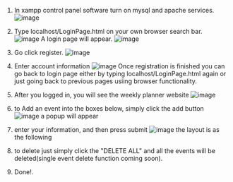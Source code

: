 1. In xampp control panel software turn on mysql and apache services.
![image](https://github.com/BBBIJI/Weeky_Planner/assets/79928119/3fbd31b4-531e-42b2-b640-4db253dbaa8f)

2. Type localhost/LoginPage.html on your own browser search bar.
![image](https://github.com/BBBIJI/Weeky_Planner/assets/79928119/2d148050-6c8d-4cbb-bcdc-542abf8786ca)
A login page will appear.
![image](https://github.com/BBBIJI/Weeky_Planner/assets/79928119/2259d6be-3f28-4172-80d3-d9cfefcd3765)

3. Go click register.
![image](https://github.com/BBBIJI/Weeky_Planner/assets/79928119/9d389391-284c-460f-8657-8b48c3608eba)

4. Enter account information
![image](https://github.com/BBBIJI/Weeky_Planner/assets/79928119/8bd0fb87-fcdd-42e5-8c0e-4c79ffb0e94d)
Once registration is finished you can go back to login page either by typing localhost/LoginPage.html again or just going back to previous pages usiing browser functionality.

5. After you logged in, you will see the weekly planner website
![image](https://github.com/BBBIJI/Weeky_Planner/assets/79928119/bc360de1-a72f-487a-b51c-3e94e24e77c6)

6. to Add an event into the boxes below, simply click the add button
![image](https://github.com/BBBIJI/Weeky_Planner/assets/79928119/3a297001-2293-441f-acd2-8a141dae9542)
a popup will appear

7. enter your information, and then press submit
![image](https://github.com/BBBIJI/Weeky_Planner/assets/79928119/d7e6adba-8d51-407e-8641-f7ad776fc1c4)
the layout is as the following

8. to delete just simply click the "DELETE ALL" and all the events will be deleted(single event delete function coming soon).

9. Done!.






